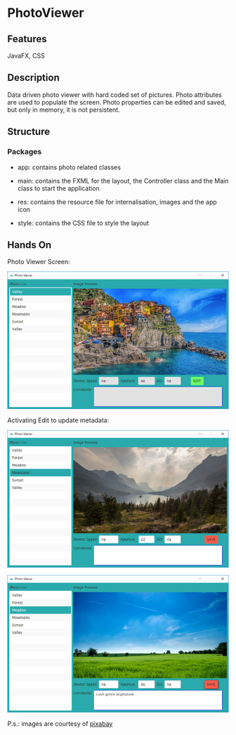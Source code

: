 # PhotoViewer

## Features

JavaFX, CSS

## Description

Data driven photo viewer with hard coded set of pictures. Photo attributes are used to populate the screen. Photo properties
can be edited and saved, but only in memory, it is not persistent.

## Structure

### Packages
- app: contains photo related classes

- main: contains the FXML for the layout, the Controller class and the Main class to start the application

- res: contains the resource file for internalisation, images and the app icon

- style: contains the CSS file to style the layout

## Hands On

Photo Viewer Screen:

![Photo Viewer](https://github.com/bjanos/Screenshots/blob/master/PhotoViewer/2018-04-23%2020_50_51-Photo%20Viewer.png)

Activating Edit to update metadata:

![Edit Mode](https://github.com/bjanos/Screenshots/blob/master/PhotoViewer/2018-04-23%2020_53_03-Photo%20Viewer.png)

![Add Comment](https://github.com/bjanos/Screenshots/blob/master/PhotoViewer/2018-04-23%2020_53_48-Photo%20Viewer.png)

P.s.: images are courtesy of <a href="https://www.pexels.com" target="_blank">pixabay</a>
